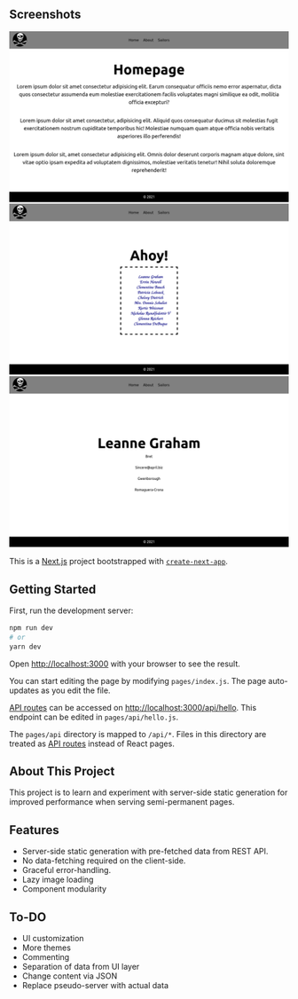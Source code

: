 ## Screenshots
![home](/screenshots/home.png?raw=true "HOME")
![sailors](/screenshots/sailors.png?raw=true "SAILORS")
![details](/screenshots/details.png?raw=true "DETAILS")

This is a [Next.js](https://nextjs.org/) project bootstrapped with [`create-next-app`](https://github.com/vercel/next.js/tree/canary/packages/create-next-app).

## Getting Started

First, run the development server:

```bash
npm run dev
# or
yarn dev
```

Open [http://localhost:3000](http://localhost:3000) with your browser to see the result.

You can start editing the page by modifying `pages/index.js`. The page auto-updates as you edit the file.

[API routes](https://nextjs.org/docs/api-routes/introduction) can be accessed on [http://localhost:3000/api/hello](http://localhost:3000/api/hello). This endpoint can be edited in `pages/api/hello.js`.

The `pages/api` directory is mapped to `/api/*`. Files in this directory are treated as [API routes](https://nextjs.org/docs/api-routes/introduction) instead of React pages.

## About This Project

This project is to learn and experiment with server-side static generation for improved performance when serving semi-permanent pages.

## Features

- Server-side static generation with pre-fetched data from REST API. 
- No data-fetching required on the client-side.
- Graceful error-handling.
- Lazy image loading
- Component modularity

## To-DO

- UI customization
- More themes
- Commenting
- Separation of data from UI layer
- Change content via JSON
- Replace pseudo-server with actual data

